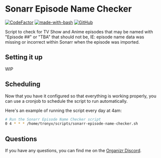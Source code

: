 # Sonarr Episode Name Checker
[![CodeFactor](https://www.codefactor.io/repository/github/tronyx/sonarr-episode-name-checker/badge)](https://www.codefactor.io/repository/github/tronyx/sonarr-episode-name-checker) [![made-with-bash](https://img.shields.io/badge/Made%20with-Bash-1f425f.svg)](https://www.gnu.org/software/bash/) [![GitHub](https://img.shields.io/github/license/mashape/apistatus.svg)](https://github.com/tronyx/sonarr-episode-name-checker/blob/master/LICENSE.md)

Script to check for TV Show and Anime episodes that may be named with "Episode ##" or "TBA" that should not be, IE: episode name data was missing or incorrect within Sonarr when the episode was imported.

## Setting it up

WIP

## Scheduling

Now that you have it configured so that everything is working properly, you can use a cronjob to schedule the script to run automatically.

Here's an example of running the script every day at 4am:

```bash
# Run the Sonarr Episode Name Checker script
0 4 * * * /home/tronyx/scripts/sonarr-episode-name-checker.sh
```

## Questions

If you have any questions, you can find me on the [Organizr Discord](https://organizr.app/discord).
